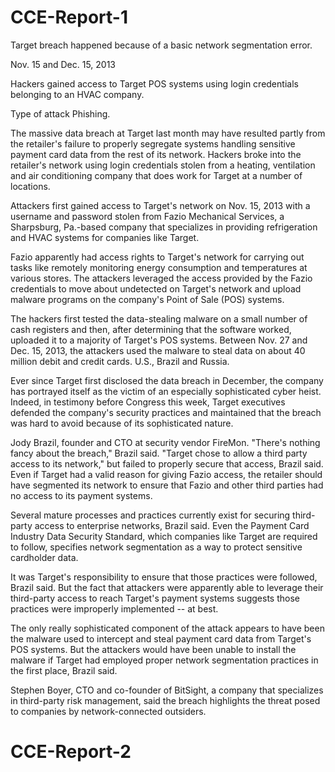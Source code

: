 # CCE-Report-1
Target breach happened because of a basic network segmentation error.

Nov. 15 and Dec. 15, 2013

Hackers gained access to Target POS systems using login credentials belonging to an HVAC company.

Type of attack Phishing.

The massive data breach at Target last month may have resulted partly from the retailer's failure to properly segregate systems handling sensitive payment card data from the rest of its network.
Hackers broke into the retailer's network using login credentials stolen from a heating, ventilation and air conditioning company that does work for Target at a number of locations.

Attackers first gained access to Target's network on Nov. 15, 2013 with a username and password stolen from Fazio Mechanical Services, a Sharpsburg, Pa.-based company that specializes in providing refrigeration and HVAC systems for companies like Target.

Fazio apparently had access rights to Target's network for carrying out tasks like remotely monitoring energy consumption and temperatures at various stores.
The attackers leveraged the access provided by the Fazio credentials to move about undetected on Target's network and upload malware programs on the company's Point of Sale (POS) systems.

The hackers first tested the data-stealing malware on a small number of cash registers and then, after determining that the software worked, uploaded it to a majority of Target's POS systems. Between Nov. 27 and Dec. 15, 2013, the attackers used the malware to steal data on about 40 million debit and credit cards. U.S., Brazil and Russia.

Ever since Target first disclosed the data breach in December, the company has portrayed itself as the victim of an especially sophisticated cyber heist. Indeed, in testimony before Congress this week, Target executives defended the company's security practices and maintained that the breach was hard to avoid because of its sophisticated nature.

Jody Brazil, founder and CTO at security vendor FireMon. "There's nothing fancy about the breach," Brazil said.
"Target chose to allow a third party access to its network," but failed to properly secure that access, Brazil said.
Even if Target had a valid reason for giving Fazio access, the retailer should have segmented its network to ensure that Fazio and other third parties had no access to its payment systems.

Several mature processes and practices currently exist for securing third-party access to enterprise networks, Brazil said. Even the Payment Card Industry Data Security Standard, which companies like Target are required to follow, specifies network segmentation as a way to protect sensitive cardholder data.

It was Target's responsibility to ensure that those practices were followed, Brazil said. But the fact that attackers were apparently able to leverage their third-party access to reach Target's payment systems suggests those practices were improperly implemented -- at best.

The only really sophisticated component of the attack appears to have been the malware used to intercept and steal payment card data from Target's POS systems. But the attackers would have been unable to install the malware if Target had employed proper network segmentation practices in the first place, Brazil said.

Stephen Boyer, CTO and co-founder of BitSight, a company that specializes in third-party risk management, said the breach highlights the threat posed to companies by network-connected outsiders.

# CCE-Report-2
